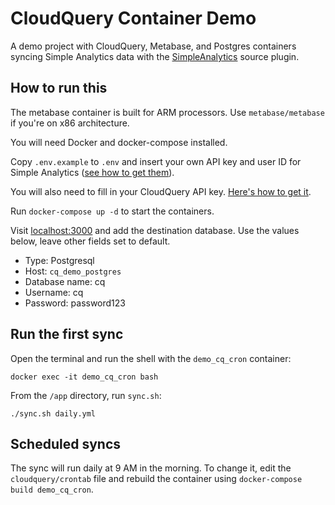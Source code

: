 # CloudQuery Container Demo

A demo project with CloudQuery, Metabase, and Postgres containers syncing Simple Analytics data with the [SimpleAnalytics](https://hub.cloudquery.io/plugins/source/simple-analytics/simple-analytics/latest/docs) source plugin.

## How to run this

The metabase container is built for ARM processors. Use `metabase/metabase` if you're on x86 architecture.

You will need Docker and docker-compose installed.

Copy `.env.example` to `.env` and insert your own API key and user ID for Simple Analytics ([see how to get them](https://docs.simpleanalytics.com/api/authenticate)).

You will also need to fill in your CloudQuery API key. [Here's how to get it](https://docs.cloudquery.io/docs/deployment/generate-api-key).

Run `docker-compose up -d` to start the containers.

Visit [localhost:3000](http://localhost:3000) and add the destination database. Use the values below, leave other fields set to default.

- Type: Postgresql
- Host: `cq_demo_postgres`
- Database name: cq
- Username: cq
- Password: password123

## Run the first sync

Open the terminal and run the shell with the `demo_cq_cron` container:

```shell
docker exec -it demo_cq_cron bash
```

From the `/app` directory, run `sync.sh`:

```shell
./sync.sh daily.yml
```

## Scheduled syncs

The sync will run daily at 9 AM in the morning. To change it, edit the `cloudquery/crontab` file and rebuild the container using `docker-compose build demo_cq_cron`.
